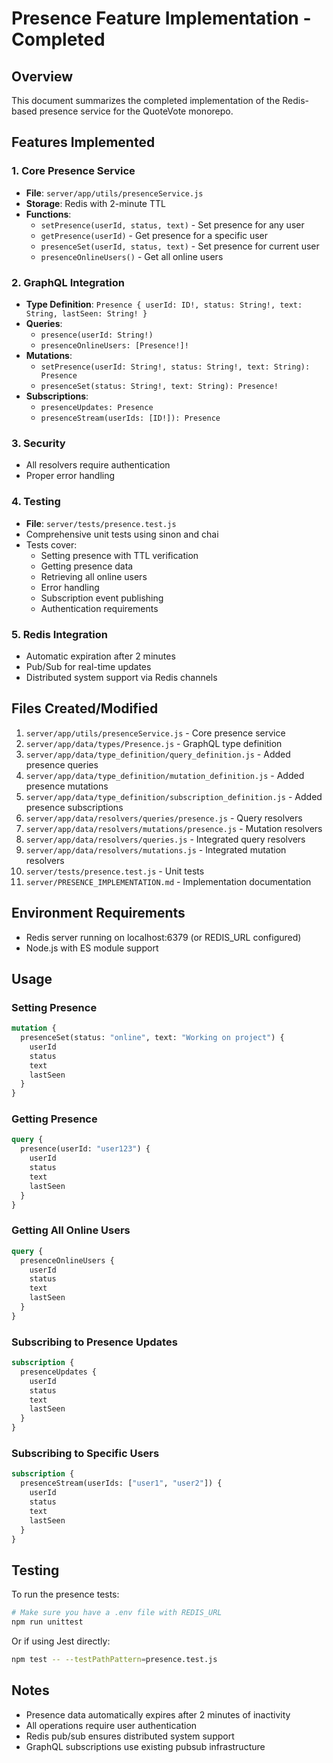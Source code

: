 # Presence Feature Implementation - Completed

## Overview
This document summarizes the completed implementation of the Redis-based presence service for the QuoteVote monorepo.

## Features Implemented

### 1. Core Presence Service
- **File**: `server/app/utils/presenceService.js`
- **Storage**: Redis with 2-minute TTL
- **Functions**:
  - `setPresence(userId, status, text)` - Set presence for any user
  - `getPresence(userId)` - Get presence for a specific user
  - `presenceSet(userId, status, text)` - Set presence for current user
  - `presenceOnlineUsers()` - Get all online users

### 2. GraphQL Integration
- **Type Definition**: `Presence { userId: ID!, status: String!, text: String, lastSeen: String! }`
- **Queries**:
  - `presence(userId: String!)`
  - `presenceOnlineUsers: [Presence!]!`
- **Mutations**:
  - `setPresence(userId: String!, status: String!, text: String): Presence`
  - `presenceSet(status: String!, text: String): Presence!`
- **Subscriptions**:
  - `presenceUpdates: Presence`
  - `presenceStream(userIds: [ID!]): Presence`

### 3. Security
- All resolvers require authentication
- Proper error handling

### 4. Testing
- **File**: `server/tests/presence.test.js`
- Comprehensive unit tests using sinon and chai
- Tests cover:
  - Setting presence with TTL verification
  - Getting presence data
  - Retrieving all online users
  - Error handling
  - Subscription event publishing
  - Authentication requirements

### 5. Redis Integration
- Automatic expiration after 2 minutes
- Pub/Sub for real-time updates
- Distributed system support via Redis channels

## Files Created/Modified

1. `server/app/utils/presenceService.js` - Core presence service
2. `server/app/data/types/Presence.js` - GraphQL type definition
3. `server/app/data/type_definition/query_definition.js` - Added presence queries
4. `server/app/data/type_definition/mutation_definition.js` - Added presence mutations
5. `server/app/data/type_definition/subscription_definition.js` - Added presence subscriptions
6. `server/app/data/resolvers/queries/presence.js` - Query resolvers
7. `server/app/data/resolvers/mutations/presence.js` - Mutation resolvers
8. `server/app/data/resolvers/queries.js` - Integrated query resolvers
9. `server/app/data/resolvers/mutations.js` - Integrated mutation resolvers
10. `server/tests/presence.test.js` - Unit tests
11. `server/PRESENCE_IMPLEMENTATION.md` - Implementation documentation

## Environment Requirements
- Redis server running on localhost:6379 (or REDIS_URL configured)
- Node.js with ES module support

## Usage

### Setting Presence
```graphql
mutation {
  presenceSet(status: "online", text: "Working on project") {
    userId
    status
    text
    lastSeen
  }
}
```

### Getting Presence
```graphql
query {
  presence(userId: "user123") {
    userId
    status
    text
    lastSeen
  }
}
```

### Getting All Online Users
```graphql
query {
  presenceOnlineUsers {
    userId
    status
    text
    lastSeen
  }
}
```

### Subscribing to Presence Updates
```graphql
subscription {
  presenceUpdates {
    userId
    status
    text
    lastSeen
  }
}
```

### Subscribing to Specific Users
```graphql
subscription {
  presenceStream(userIds: ["user1", "user2"]) {
    userId
    status
    text
    lastSeen
  }
}
```

## Testing

To run the presence tests:
```bash
# Make sure you have a .env file with REDIS_URL
npm run unittest
```

Or if using Jest directly:
```bash
npm test -- --testPathPattern=presence.test.js
```

## Notes
- Presence data automatically expires after 2 minutes of inactivity
- All operations require user authentication
- Redis pub/sub ensures distributed system support
- GraphQL subscriptions use existing pubsub infrastructure
